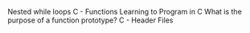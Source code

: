 Nested while loops
C - Functions
Learning to Program in C
What is the purpose of a function prototype?
C - Header Files
